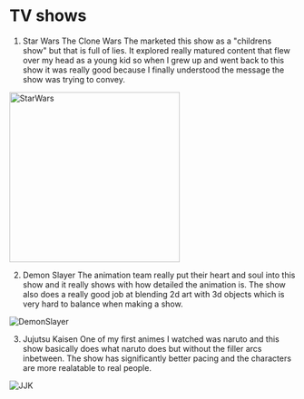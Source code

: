 # TV shows

1. Star Wars The Clone Wars
The marketed this show as a "childrens show" but that is full of lies. It explored really matured content that flew over my head
as a young kid so when I grew up and went back to this show it was really good because I finally understood the message 
the show was trying to convey.

<img src="https://m.media-amazon.com/images/M/MV5BZWFlNzRmOTItZjY1Ni00ZjZkLTk5MDgtOGFhOTYzNWFhYzhmXkEyXkFqcGdeQXVyMDM2NDM2MQ@@._V1_.jpg" alt="StarWars" height="300"/>

2. Demon Slayer
The animation team really put their heart and soul into this show and it really shows with how detailed the animation is.
The show also does a really good job at blending 2d art with 3d objects which is very hard to balance when making a show.

![DemonSlayer](https://pbs.twimg.com/media/FAI4Bg5VcAAoMJY.jpg)

3. Jujutsu Kaisen
One of my first animes I watched was naruto and this show basically does what naruto does but without the filler arcs inbetween.
The show has significantly better pacing and the characters are more realatable to real people.

![JJK](https://images-na.ssl-images-amazon.com/images/I/81U9w5zFvwL.jpg)

